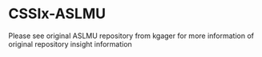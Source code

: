 # CSSIx-ASLMU
Please see original ASLMU repository from kgager for more information of original repository insight information

